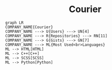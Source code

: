 <h1 align="center">Courier</h1>

```mermaid
graph LR
COMPANY_NAME{Courier}
COMPANY_NAME ---> U{Users} ---> UN[4]
COMPANY_NAME ---> R{Repositories} ---> RN[11]
COMPANY_NAME ---> G{Gists} ---> GN[7]
COMPANY_NAME ---> ML{Most Used<br>Languages}
ML --> HTML[HTML]
ML --> C++[C++]
ML --> SCSS[SCSS]
ML --> Python[Python]
```
